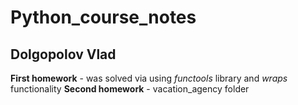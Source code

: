 # Python_course_notes
## Dolgopolov Vlad
**First homework** - was solved via using _functools_ library and _wraps_ functionality
**Second homework** - vacation_agency folder
